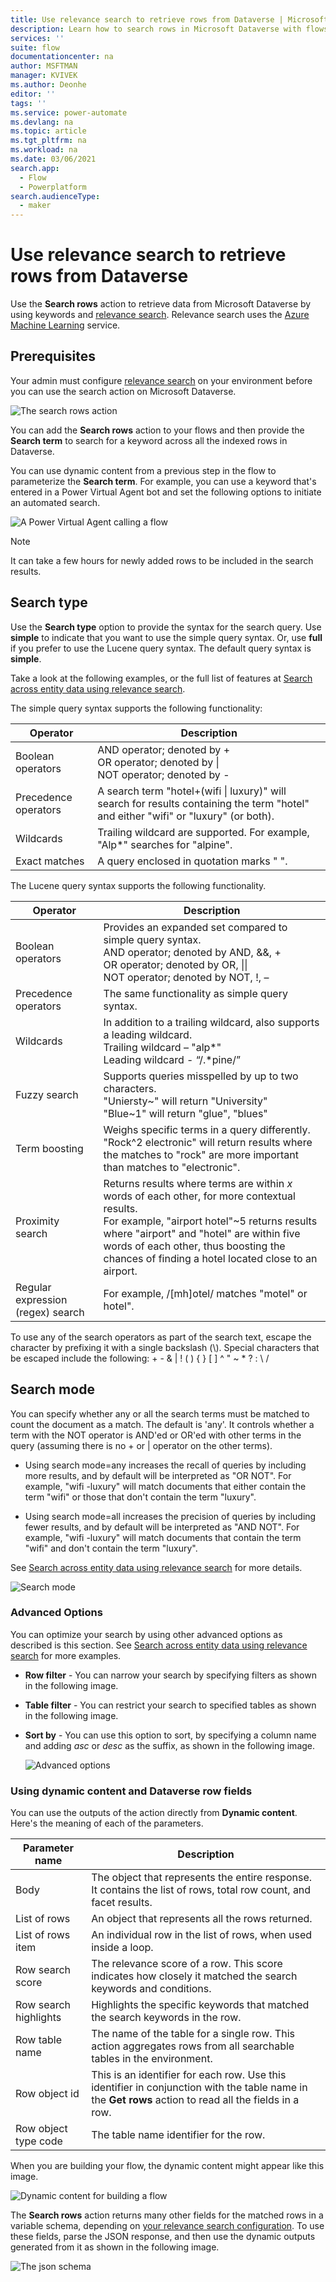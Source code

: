 ```yaml
---
title: Use relevance search to retrieve rows from Dataverse | Microsoft Docs
description: Learn how to search rows in Microsoft Dataverse with flows. 
services: ''
suite: flow
documentationcenter: na
author: MSFTMAN
manager: KVIVEK
ms.author: Deonhe
editor: ''
tags: ''
ms.service: power-automate
ms.devlang: na
ms.topic: article
ms.tgt_pltfrm: na
ms.workload: na
ms.date: 03/06/2021
search.app: 
  - Flow
  - Powerplatform
search.audienceType: 
  - maker
---
```


# Use relevance search to retrieve rows from Dataverse

Use the **Search rows** action to retrieve data from Microsoft Dataverse by using keywords and [relevance search](https://docs.microsoft.com/power-platform/admin/configure-relevance-search-organization#what-is-relevance-search). Relevance search uses the [Azure Machine Learning](https://docs.microsoft.com/azure/machine-learning/overview-what-is-azure-ml) service.


## Prerequisites

Your admin must configure [relevance search](https://docs.microsoft.com/power-platform/admin/configure-relevance-search-organization) on your environment before you can use the search action on Microsoft Dataverse.

![The search rows action](../media/search-row/3f253e0b3de8d320be884b3f503ba33c.png)

You can add the **Search rows** action to your flows and then provide the **Search term** to search for a keyword across all the indexed rows in Dataverse. 

You can use dynamic content from a previous step in the flow to parameterize the **Search term**. For example, you can use a keyword that's entered in a Power Virtual Agent bot and set the following options to initiate an automated search. 

![A Power Virtual Agent calling a flow](../media/search-row/da5e692228bd41726bc5c1e03dc70b7c.png)


>[!NOTE]
>It can take a few hours for newly added rows to be included in the search results.


## Search type

Use the **Search type** option to provide the syntax for the search query. Use **simple** to indicate that you want to use the simple query syntax. Or, use **full** if you prefer to use the Lucene query syntax. The default query syntax is **simple**. 

Take a look at the following examples, or the full list of features at [Search across entity data using relevance search](https://docs.microsoft.com/powerapps/developer/data-platform/webapi/relevance-search#searchmode-any--all-optional).

<!--Todo ![](../media/search-row/8d7cf1f6a3e6bfa4ea34c8c0e4938368.png) -->

The simple query syntax supports the following functionality:

Operator|Description
---------|-----------
Boolean operators| AND operator; denoted by + </br>OR operator; denoted by \|</br>NOT operator; denoted by -
| Precedence operators | A search term "hotel+(wifi \| luxury)" will search for results containing the term "hotel" and either "wifi" or "luxury" (or both). |
| Wildcards            | Trailing wildcard are supported. For example, "Alp\*" searches for "alpine".                                                        |
| Exact matches        | A query enclosed in quotation marks " ".                                                                                            |

The Lucene query syntax supports the following functionality.

Operator|Description
---------|-----------
Boolean operators| Provides an expanded set compared to simple query syntax. </br> AND operator; denoted by AND, &&, + </br>OR operator; denoted by OR, \|\|</br>NOT operator; denoted by NOT, !, –
| Precedence operators              | The same functionality as simple query syntax.                                                                                                                                                                                                                                         |
| Wildcards                         | In addition to a trailing wildcard, also supports a leading wildcard.</br>Trailing wildcard – "alp*"</br>Leading wildcard - “/.*pine/”                                 |
| Fuzzy search                      | Supports queries misspelled by up to two characters. </br>"Uniersty~" will return "University"</br>"Blue~1" will return "glue", "blues"                                            |                                                                                                                                                                                    |
| Term boosting                     | Weighs specific terms in a query differently. </br>"Rock\^2 electronic" will return results where the matches to "rock" are more important than matches to "electronic".                                                                                                                                                                                                         |
| Proximity search                  | Returns results where terms are within *x* words of each other, for more contextual results. </br>For example, "airport hotel"\~5 returns results where "airport" and "hotel" are within five words of each other, thus boosting the chances of finding a hotel located close to an airport.                                                                                     |
| Regular expression (regex) search | For example, /[mh]otel/ matches "motel" or hotel".                                                                                                                                                                                                                                    |

To use any of the search operators as part of the search text, escape the character by prefixing it with a single backslash (\\). Special characters that
be escaped include the following: + - & \| ! ( ) { } [ ] \^ " \~ \* ? : \\
/

## Search mode

You can specify whether any or all the search terms must be matched to count the document as a match. The default is 'any'. It controls whether a term with the NOT operator is AND'ed or OR'ed with other terms in the query (assuming there is no + or \| operator on the other terms).

- Using search mode=any increases the recall of queries by including more results, and by default will be interpreted as "OR NOT". For example, "wifi -luxury" will match documents that either contain the term "wifi" or those that don't contain the term "luxury".

- Using search mode=all increases the precision of queries by including fewer results, and by default will be interpreted as "AND NOT". For example, "wifi -luxury" will match documents that contain the term "wifi" and don't contain the term "luxury".

See [Search across entity data using relevance search](https://docs.microsoft.com/powerapps/developer/data-platform/webapi/relevance-search#searchtype-simple--full-optional) for more details.

![Search mode](../media/search-row/5cf2cbc541a35bf55d424e7c39da8f58.png)

### Advanced Options

You can optimize your search by using other advanced options as described is this section.
See [Search across entity data using relevance search](https://docs.microsoft.com/powerapps/developer/data-platform/webapi/relevance-search#query-parameters) for more examples.

- **Row filter** -  You can narrow your search by specifying filters as shown in the following image.

- **Table filter** -  You can restrict your search to specified tables as shown in the following image.

- **Sort by** -  You can use this option to sort, by specifying a column name and adding *asc* or *desc* as the suffix, as shown in the following image.

    ![Advanced options](../media/search-row/21831a3d3abca6833ef5801956faa3de.png)

### Using dynamic content and Dataverse row fields

You can use the outputs of the action directly from **Dynamic content**. Here's the meaning of each of the parameters.

Parameter name|Description
--------------|-----------
Body|The object that represents the entire response. It contains the list of rows, total row count, and facet results.
List of rows|An object that represents all the rows returned.
List of rows item|An individual row in the list of rows, when used inside a loop.
Row search score|The relevance score of a row. This score indicates how closely it matched the search keywords and conditions.
Row search highlights|Highlights the specific keywords that matched the search keywords in the row.
Row table name|The name of the table for a single row. This action aggregates rows from all searchable tables in the environment.
Row object id|This is an identifier for each row. Use this identifier in conjunction with the table name in the **Get rows** action to read all the fields in a row.
Row object type code|The table name identifier for the row.

When you are building your flow, the dynamic content might appear like this image.

![Dynamic content for building a flow](../media/search-row/76ba9f15dd4b08b4c051621de4ea1451.png)

The **Search rows** action returns many other fields for the matched rows in a variable schema, depending on [your relevance search configuration](https://docs.microsoft.com/power-platform/admin/configure-relevance-search-organization).
To use these fields, parse the JSON response, and then use the dynamic outputs generated from it as shown in the following image.

![The json schema](../media/search-row/ae83fc6dbb96a2300f3e9142bfc85586.png)
